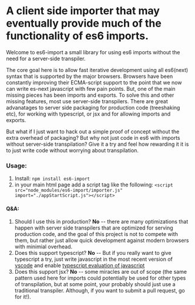 # A client side importer that may eventually provide much of the functionality of es6 imports.

Welcome to es6-import a small library for using es6 imports without the need for a server-side transpiler.

The core goal here is to allow fast iterative development using all es6(next) syntax that is supported by the major browsers.  Browsers have been constantly improving their ECMA-script support to the point that we now can write es-next javascript with few pain points. But, one of the main missing pieces has been imports and exports.  To solve this and other missing features, most use server-side transpilers.  There are great advanatages to server side packaging for production code (treeshaking etc), for working with typescript, or jsx and for allowing imports and exports. 

But what if I just want to hack out a simple proof of concept without the extra overhead of packaging? But why not just code in es6 with imports without server-side transpilation?  Give it a try and feel how rewarding it it is to just write code without worrying about transpilation.

### Usage: 

1. Install: 
`npm install es6-import`
2. in your main html page add a script tag like the following: 
`<script src="node_modules/es6-import/importer.js" import="./appStartScript.js"></script>` 


#### Q&A:
1. Should I use this in production? **No** -- there are many optimizations that happen with server side transpilers that are optimized for serving production code, and the goal of this project is not to compete with them, but rather just allow quick development against modern browsers with minimial overhead.
2. Does this support typescript?  **No** -- But if you really want to give typescript a try, just write javascript in the most recent version of [vscode](https://code.visualstudio.com/) and enable [typescript evaluation of javascript](https://code.visualstudio.com/updates/v1_12#_typescript-23)
3. Does this support jsx? **No** -- some miracles are out of scope (the same pattern used here for imports could potentially be used for other types of transpilation, but at some point, your probably should just use a traditional transpiler.  Although, if you want to submit a pull request, go for it!).

